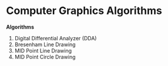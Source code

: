 # Computer Graphics Algorithms

**Algorithms**
<br>
1. Digital Differential Analyzer (DDA)
2. Bresenham Line Drawing
3. MID Point Line Drawing 
4. MID Point Circle Drawing